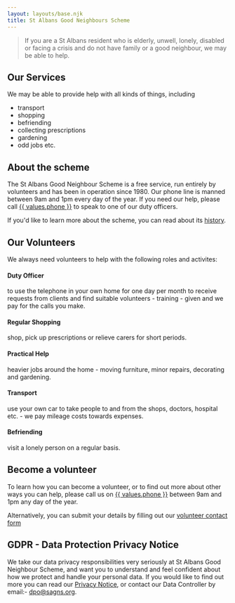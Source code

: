 ```yaml
---
layout: layouts/base.njk
title: St Albans Good Neighbours Scheme
---
```


> If you are a St Albans resident who is elderly, unwell, lonely, disabled or facing a crisis and do not have family or a good neighbour, we may be able to help.

## Our Services

We may be able to provide help with all kinds of things, including

- transport
- shopping
- befriending
- collecting prescriptions
- gardening
- odd jobs etc.

## About the scheme

The St Albans Good Neighbour Scheme is a free service, run entirely by volunteers and has been in operation since 1980. Our phone line is manned between 9am and 1pm every day of the year. If you need our help, please call <a href="tel:{{ values.phone }}">{{ values.phone }}</a> to speak to one of our duty officers.

If you'd like to learn more about the scheme, you can read about its [history](/history).



## Our Volunteers

We always need volunteers to help with the following roles and activites:

#### Duty Officer
to use the telephone in your own home for one day per month to receive requests from clients and find suitable volunteers - training - given and we pay for the calls you make.

#### Regular Shopping
shop, pick up prescriptions or relieve carers for short periods.

#### Practical Help
heavier jobs around the home - moving furniture, minor repairs, decorating and gardening.

#### Transport
use your own car to take people to and from the shops, doctors, hospital etc. - we pay mileage costs towards expenses.

#### Befriending
visit a lonely person on a regular basis.


## Become a volunteer

To learn how you can become a volunteer, or to find out more about other ways you can help, please call us on <a href="tel:{{ values.phone }}">{{ values.phone }}</a> between 9am and 1pm any day of the year.

Alternatively, you can submit your details by filling out our [volunteer contact form](/assets/app1601.doc)



## GDPR - Data Protection Privacy Notice

We take our data privacy responsibilities very seriously at St Albans Good Neighbour Scheme, and want you to understand and feel confident about how we protect and handle your personal data. If you would like to find out more you can read our [Privacy Notice](/assets/gdpr_privacy_policy.pdf), or contact our Data Controller by email:- [dpo@sagns.org](mailto:dpo@sagns.org).






